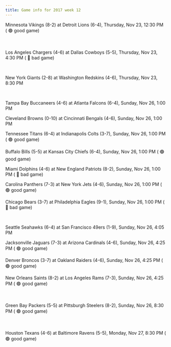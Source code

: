 ```yaml
---
title: Game info for 2017 week 12
---
```

Minnesota Vikings (8-2) at Detroit Lions (6-4), Thursday, Nov 23, 12:30 PM (	:green_circle: good game)


<br/>

Los Angeles Chargers (4-6) at Dallas Cowboys (5-5), Thursday, Nov 23, 4:30 PM (	:red_circle: bad game)


<br/>

New York Giants (2-8) at Washington Redskins (4-6), Thursday, Nov 23, 8:30 PM


<br/>

Tampa Bay Buccaneers (4-6) at Atlanta Falcons (6-4), Sunday, Nov 26, 1:00 PM

Cleveland Browns (0-10) at Cincinnati Bengals (4-6), Sunday, Nov 26, 1:00 PM

Tennessee Titans (6-4) at Indianapolis Colts (3-7), Sunday, Nov 26, 1:00 PM (	:green_circle: good game)

Buffalo Bills (5-5) at Kansas City Chiefs (6-4), Sunday, Nov 26, 1:00 PM (	:green_circle: good game)

Miami Dolphins (4-6) at New England Patriots (8-2), Sunday, Nov 26, 1:00 PM (	:red_circle: bad game)

Carolina Panthers (7-3) at New York Jets (4-6), Sunday, Nov 26, 1:00 PM (	:green_circle: good game)

Chicago Bears (3-7) at Philadelphia Eagles (9-1), Sunday, Nov 26, 1:00 PM (	:red_circle: bad game)


<br/>

Seattle Seahawks (6-4) at San Francisco 49ers (1-9), Sunday, Nov 26, 4:05 PM

Jacksonville Jaguars (7-3) at Arizona Cardinals (4-6), Sunday, Nov 26, 4:25 PM (	:green_circle: good game)

Denver Broncos (3-7) at Oakland Raiders (4-6), Sunday, Nov 26, 4:25 PM (	:green_circle: good game)

New Orleans Saints (8-2) at Los Angeles Rams (7-3), Sunday, Nov 26, 4:25 PM (	:green_circle: good game)


<br/>

Green Bay Packers (5-5) at Pittsburgh Steelers (8-2), Sunday, Nov 26, 8:30 PM (	:green_circle: good game)


<br/>

Houston Texans (4-6) at Baltimore Ravens (5-5), Monday, Nov 27, 8:30 PM (	:green_circle: good game)

